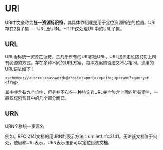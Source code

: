 # URI

URI中文全称为**统一资源标识符**，其具体作用就是用于定位资源所在的位置。URI存在2类子集——URL及URN。HTTP仅处理URI中的URL子集。

## URL

URL全称统一资源定位符，且几乎所有的URI都是URL。URL提供定位因特网上所有资源的方式。存在多种不同的URL方案，每种方案的语法又不尽相同。通用的URL语法如下：
    
    <scheme>://<user>:<password>@<host>:<port>/<path>;<param>?<query>#<frag>

其中共含有九个组件，但是并不存在一种特定的URL完全包含上面的所有组件，一般仅仅包含其中的几个部分而已。



## URN

URN全称统一资源名

例如，RFC 2141文档的用URN的表示方法：urn:ietf:rfc:2141。无论该文档位于何处，使用和URL表示，URN表示法都可以定位到该文档。


